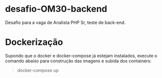 # desafio-OM30-backend

Desafio para a vaga de Analista PHP Sr, teste de back-end.


# Dockerização
Supondo que o docker e docker-compose já estejam instalados, execute o comando abaixo para construção das imagens e subida dos containers:

> docker-compose up

